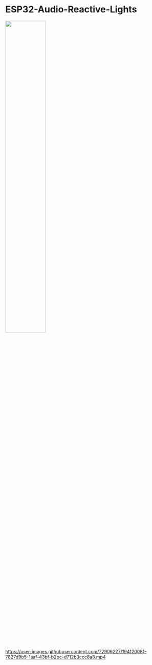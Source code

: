 # ESP32-Audio-Reactive-Lights
<img src="![image](https://user-images.githubusercontent.com/72906227/194120958-fe217813-d3d8-4045-b3c6-6759e52a288d.png)" width=50% height=50%>

https://user-images.githubusercontent.com/72906227/194120081-7827d9b5-1aaf-43bf-b2bc-d712b3ccc8a8.mp4

